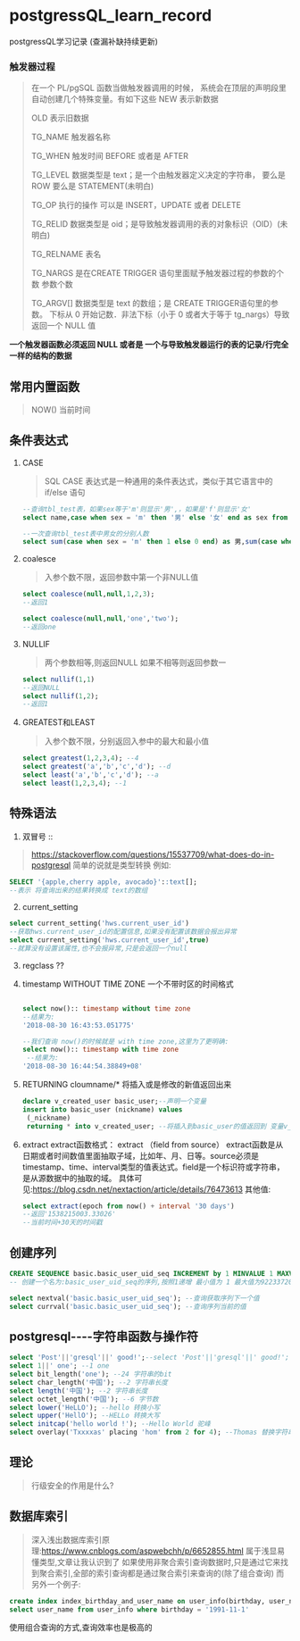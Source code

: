 # postgressQL_learn_record
postgressQL学习记录 (查漏补缺持续更新)

### 触发器过程
> 在一个 PL/pgSQL 函数当做触发器调用的时候， 系统会在顶层的声明段里自动创建几个特殊变量。有如下这些
> NEW 表示新数据
> 
> OLD 表示旧数据
> 
> TG_NAME 触发器名称
> 
> TG_WHEN 触发时间 BEFORE 或者是 AFTER
> 
> TG_LEVEL 数据类型是 text；是一个由触发器定义决定的字符串， 要么是 ROW 要么是 STATEMENT(未明白)
> 
> TG_OP 执行的操作 可以是 INSERT，UPDATE 或者 DELETE
> 
> TG_RELID 数据类型是 oid；是导致触发器调用的表的对象标识（OID）(未明白)
> 
> TG_RELNAME 表名
> 
> TG_NARGS 是在CREATE TRIGGER 语句里面赋予触发器过程的参数的个数 参数个数
> 
> TG_ARGV[] 数据类型是 text 的数组；是 CREATE TRIGGER语句里的参数。 下标从 0 开始记数．非法下标（小于 0 或者大于等于 tg_nargs）导致返回一个 NULL 值
> 
**一个触发器函数必须返回 NULL 或者是 一个与导致触发器运行的表的记录/行完全一样的结构的数据**


## 常用内置函数

>NOW() 当前时间

## 条件表达式
1. CASE
   > SQL CASE 表达式是一种通用的条件表达式，类似于其它语言中的 if/else 语句
   
   ```sql
   --查询tbl_test表，如果sex等于'm'则显示'男',，如果是'f'则显示'女'
   select name,case when sex = 'm' then '男' else '女' end as sex from tbl_test;

   --一次查询tbl_test表中男女的分别人数
   select sum(case when sex = 'm' then 1 else 0 end) as 男,sum(case when sex='f' then 1 else 0 end)as 女 from tbl_test;
   ```

2. coalesce
   > 入参个数不限，返回参数中第一个非NULL值
   ```sql
   select coalesce(null,null,1,2,3);
   --返回1

   select coalesce(null,null,'one','two');
   --返回one
   ```

3. NULLIF
   > 两个参数相等,则返回NULL 如果不相等则返回参数一
   ```sql
   select nullif(1,1)
   --返回NULL
   select nullif(1,2);
   --返回1
   ```
4. GREATEST和LEAST
   > 入参个数不限，分别返回入参中的最大和最小值
   ```sql
   select greatest(1,2,3,4); --4
   select greatest('a','b','c','d'); --d
   select least('a','b','c','d'); --a
   select least(1,2,3,4); --1

   ```
 
 ## 特殊语法
 1. 双冒号 ::
   > https://stackoverflow.com/questions/15537709/what-does-do-in-postgresql
   简单的说就是类型转换
   例如:
   ```sql
   SELECT '{apple,cherry apple, avocado}'::text[];
   --表示 将查询出来的结果转换成 text的数组
   ```
 2. current_setting
   ```sql
   select current_setting('hws.current_user_id')
   --获取hws.current_user_id的配置信息,如果没有配置该数据会报出异常
   select current_setting('hws.current_user_id',true)
   --就算没有设置该属性,也不会报异常,只是会返回一个null
   ```
3. regclass ??
4. timestamp WITHOUT TIME ZONE 一个不带时区的时间格式
    ```sql
    
    select now():: timestamp without time zone
    --结果为:
    '2018-08-30 16:43:53.051775'

    --我们查询 now()的时候就是 with time zone,这里为了更明确:
    select now():: timestamp with time zone
     --结果为:
    '2018-08-30 16:44:54.38849+08'
    ```
5. RETURNING cloumname/* 将插入或是修改的新值返回出来
   ```sql
   declare v_created_user basic_user;--声明一个变量
   insert into basic_user (nickname) values
    (_nickname) 
    returning * into v_created_user; --将插入到basic_user的值返回到 变量v_created_user中

   ```

6. extract
    extract函数格式：
    extract （field from source）
    extract函数是从日期或者时间数值里面抽取子域，比如年、月、日等。source必须是timestamp、time、interval类型的值表达式。field是一个标识符或字符串，是从源数据中的抽取的域。
    具体可见:https://blog.csdn.net/nextaction/article/details/76473613
    其他值:
   ```sql
   select extract(epoch from now() + interval '30 days')
   --返回'1538215003.33026'
   --当前时间+30天的时间戳
   ```
 ## 创建序列
 ```sql
 CREATE SEQUENCE basic.basic_user_uid_seq INCREMENT by 1 MINVALUE 1 MAXVALUE 9223372036854775807 START WITH 1;
 -- 创建一个名为:basic_user_uid_seq的序列,按照1递增 最小值为 1 最大值为9223372036854775807 从1开始

 select nextval('basic.basic_user_uid_seq'); --查询获取序列下一个值
 select currval('basic.basic_user_uid_seq'); --查询序列当前的值
 ```

## postgresql----字符串函数与操作符
```sql
select 'Post'||'gresql'||' good!';--select 'Post'||'gresql'||' good!';
select 1||' one'; --1 one
select bit_length('one'); --24 字符串的bit
select char_length('中国'); --2 字符串长度
select length('中国'); --2 字符串长度
select octet_length('中国'); --6 字节数
select lower('HeLLO'); --hello 转换小写
select upper('HellO'); --HELLo 转换大写
select initcap('hello world !'); --Hello World 驼峰
select overlay('Txxxxas' placing 'hom' from 2 for 4); --Thomas 替换字符串

```
> 
## 理论
 > 行级安全的作用是什么?
 
 ## 数据库索引
 > 深入浅出数据库索引原理:https://www.cnblogs.com/aspwebchh/p/6652855.html 
 属于浅显易懂类型,文章让我认识到了 如果使用非聚合索引查询数据时,只是通过它来找到聚合索引,全部的索引查询都是通过聚合索引来查询的(除了组合查询)
 而另外一个例子:
 ```sql
 create index index_birthday_and_user_name on user_info(birthday, user_name);
 select user_name from user_info where birthday = '1991-11-1'
 ```
 使用组合查询的方式,查询效率也是极高的
 
 
